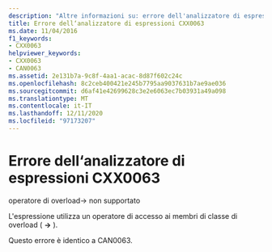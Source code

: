 ```yaml
---
description: "Altre informazioni su: errore dell'analizzatore di espressioni CXX0063"
title: Errore dell‘analizzatore di espressioni CXX0063
ms.date: 11/04/2016
f1_keywords:
- CXX0063
helpviewer_keywords:
- CXX0063
- CAN0063
ms.assetid: 2e131b7a-9c8f-4aa1-acac-8d87f602c24c
ms.openlocfilehash: 8c2ceb400421e245b7795aa9037631b7ae9ae036
ms.sourcegitcommit: d6af41e42699628c3e2e6063ec7b03931a49a098
ms.translationtype: MT
ms.contentlocale: it-IT
ms.lasthandoff: 12/11/2020
ms.locfileid: "97173207"
---
```

# <a name="expression-evaluator-error-cxx0063"></a>Errore dell‘analizzatore di espressioni CXX0063

operatore di overload-> non supportato

L'espressione utilizza un operatore di accesso ai membri di classe di overload ( **->** ).

Questo errore è identico a CAN0063.
